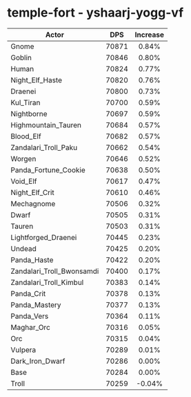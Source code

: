 # temple-fort - yshaarj-yogg-vf
| Actor | DPS | Increase |
|---|:---:|:---:|
|Gnome|70871|0.84%|
|Goblin|70846|0.80%|
|Human|70824|0.77%|
|Night_Elf_Haste|70820|0.76%|
|Draenei|70800|0.73%|
|Kul_Tiran|70700|0.59%|
|Nightborne|70697|0.59%|
|Highmountain_Tauren|70684|0.57%|
|Blood_Elf|70682|0.57%|
|Zandalari_Troll_Paku|70662|0.54%|
|Worgen|70646|0.52%|
|Panda_Fortune_Cookie|70638|0.50%|
|Void_Elf|70617|0.47%|
|Night_Elf_Crit|70610|0.46%|
|Mechagnome|70506|0.32%|
|Dwarf|70505|0.31%|
|Tauren|70503|0.31%|
|Lightforged_Draenei|70445|0.23%|
|Undead|70425|0.20%|
|Panda_Haste|70422|0.20%|
|Zandalari_Troll_Bwonsamdi|70400|0.17%|
|Zandalari_Troll_Kimbul|70383|0.14%|
|Panda_Crit|70378|0.13%|
|Panda_Mastery|70377|0.13%|
|Panda_Vers|70364|0.11%|
|Maghar_Orc|70316|0.05%|
|Orc|70315|0.04%|
|Vulpera|70289|0.01%|
|Dark_Iron_Dwarf|70286|0.00%|
|Base|70284|0.00%|
|Troll|70259|-0.04%|
